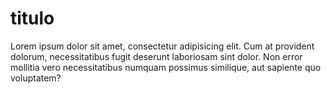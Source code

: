 # titulo

Lorem ipsum dolor sit amet, consectetur adipisicing elit. Cum at provident dolorum, necessitatibus fugit deserunt laboriosam sint dolor. Non error mollitia vero necessitatibus numquam possimus similique, aut sapiente quo voluptatem?
